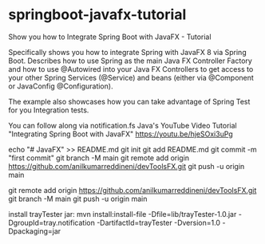 # springboot-javafx-tutorial
Show you how to Integrate Spring Boot with JavaFX  - Tutorial

Specifically shows you how to integrate Spring with JavaFX 8 via Spring Boot.
Describes how to use Spring as the main Java FX Controller Factory and
how to use @Autowired into your Java FX Controllers to get access
to your other Spring Services (@Service) and beans (either via @Component or
JavaConfig @Configuration).

The example also showcases how you can take advantage of Spring Test for
you Integration tests.

You can follow along via notification.fs Java's YouTube Video Tutorial 
"Integrating Spring Boot with JavaFX" https://youtu.be/hjeSOxi3uPg




echo "# JavaFX" >> README.md
git init
git add README.md
git commit -m "first commit"
git branch -M main
git remote add origin https://github.com/anilkumarreddineni/devToolsFX.git
git push -u origin main

git remote add origin https://github.com/anilkumarreddineni/devToolsFX.git
git branch -M main
git push -u origin main

install trayTester jar:
mvn install:install-file -Dfile=lib/trayTester-1.0.jar -DgroupId=tray.notification -DartifactId=trayTester -Dversion=1.0 -Dpackaging=jar
